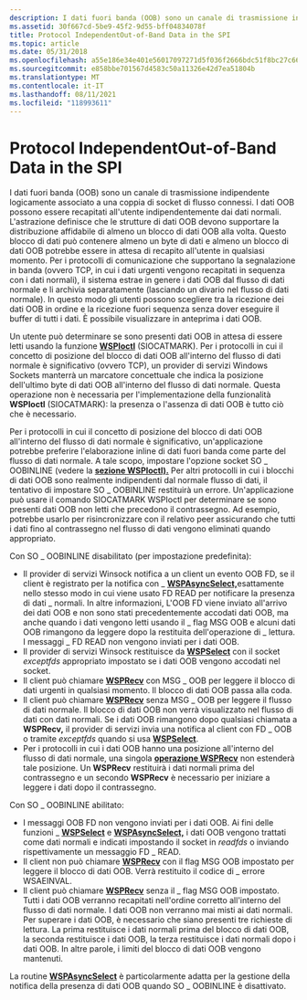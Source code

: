 ```yaml
---
description: I dati fuori banda (OOB) sono un canale di trasmissione indipendente logicamente associato a una coppia di socket di flusso connessi.
ms.assetid: 30f667cd-5be9-45f2-9d55-bff04834078f
title: Protocol IndependentOut-of-Band Data in the SPI
ms.topic: article
ms.date: 05/31/2018
ms.openlocfilehash: a55e186e34e401e56017097271d5f036f2666bdc51f8bc27c6692be7e12874e5
ms.sourcegitcommit: e858bbe701567d4583c50a11326e42d7ea51804b
ms.translationtype: MT
ms.contentlocale: it-IT
ms.lasthandoff: 08/11/2021
ms.locfileid: "118993611"
---
```

# <a name="protocol-independentout-of-band-data-in-the-spi"></a>Protocol IndependentOut-of-Band Data in the SPI

I dati fuori banda (OOB) sono un canale di trasmissione indipendente logicamente associato a una coppia di socket di flusso connessi. I dati OOB possono essere recapitati all'utente indipendentemente dai dati normali. L'astrazione definisce che le strutture di dati OOB devono supportare la distribuzione affidabile di almeno un blocco di dati OOB alla volta. Questo blocco di dati può contenere almeno un byte di dati e almeno un blocco di dati OOB potrebbe essere in attesa di recapito all'utente in qualsiasi momento. Per i protocolli di comunicazione che supportano la segnalazione in banda (ovvero TCP, in cui i dati urgenti vengono recapitati in sequenza con i dati normali), il sistema estrae in genere i dati OOB dal flusso di dati normale e li archivia separatamente (lasciando un divario nel flusso di dati normale). In questo modo gli utenti possono scegliere tra la ricezione dei dati OOB in ordine e la ricezione fuori sequenza senza dover eseguire il buffer di tutti i dati. È possibile visualizzare in anteprima i dati OOB.

Un utente può determinare se sono presenti dati OOB in attesa di essere letti usando la funzione [**WSPIoctl**](/previous-versions/windows/hardware/network/ff566296(v=vs.85)) (SIOCATMARK). Per i protocolli in cui il concetto di posizione del blocco di dati OOB all'interno del flusso di dati normale è significativo (ovvero TCP), un provider di servizi Windows Sockets manterrà un marcatore concettuale che indica la posizione dell'ultimo byte di dati OOB all'interno del flusso di dati normale. Questa operazione non è necessaria per l'implementazione della funzionalità **WSPIoctl** (SIOCATMARK): la presenza o l'assenza di dati OOB è tutto ciò che è necessario.

Per i protocolli in cui il concetto di posizione del blocco di dati OOB all'interno del flusso di dati normale è significativo, un'applicazione potrebbe preferire l'elaborazione inline di dati fuori banda come parte del flusso di dati normale. A tale scopo, impostare l'opzione socket SO \_ OOBINLINE (vedere la [**sezione WSPIoctl).**](/previous-versions/windows/hardware/network/ff566296(v=vs.85)) Per altri protocolli in cui i blocchi di dati OOB sono realmente indipendenti dal normale flusso di dati, il tentativo di impostare SO \_ OOBINLINE restituirà un errore. Un'applicazione può usare il comando SIOCATMARK WSPIoctl per determinare se sono presenti dati OOB non letti che precedono il contrassegno. Ad esempio, potrebbe usarlo per risincronizzare con il relativo peer assicurando che tutti i dati fino al contrassegno nel flusso di dati vengono eliminati quando appropriato.

Con SO \_ OOBINLINE disabilitato (per impostazione predefinita):

-   Il provider di servizi Winsock notifica a un client un evento OOB FD, se il client è registrato per la notifica con \_ [**WSPAsyncSelect,**](/previous-versions/windows/desktop/legacy/ms742267(v=vs.85))esattamente nello stesso modo in cui viene usato FD READ per notificare la presenza di dati \_ normali. In altre informazioni, L'OOB FD viene inviato all'arrivo dei dati OOB e non sono stati precedentemente accodati dati OOB, ma anche quando i dati vengono letti usando il \_ flag MSG OOB e alcuni dati OOB rimangono da leggere dopo la restituita dell'operazione di \_ lettura. I messaggi \_ FD READ non vengono inviati per i dati OOB.
-   Il provider di servizi Winsock restituisce da [**WSPSelect**](/previous-versions/windows/desktop/legacy/ms742289(v=vs.85)) con il socket *exceptfds* appropriato impostato se i dati OOB vengono accodati nel socket.
-   Il client può chiamare [**WSPRecv**](/previous-versions/windows/hardware/network/ff566309(v=vs.85)) con MSG \_ OOB per leggere il blocco di dati urgenti in qualsiasi momento. Il blocco di dati OOB passa alla coda.
-   Il client può chiamare [**WSPRecv**](/previous-versions/windows/hardware/network/ff566309(v=vs.85)) senza MSG \_ OOB per leggere il flusso di dati normale. Il blocco di dati OOB non verrà visualizzato nel flusso di dati con dati normali. Se i dati OOB rimangono dopo qualsiasi chiamata a **WSPRecv,** il provider di servizi invia una notifica al client con FD \_ OOB o tramite *exceptfds* quando si usa [**WSPSelect**](/previous-versions/windows/desktop/legacy/ms742289(v=vs.85)).
-   Per i protocolli in cui i dati OOB hanno una posizione all'interno del flusso di dati normale, una singola [**operazione WSPRecv**](/previous-versions/windows/hardware/network/ff566309(v=vs.85)) non estenderà tale posizione. Un **WSPRecv** restituirà i dati normali prima del contrassegno e un secondo **WSPRecv** è necessario per iniziare a leggere i dati dopo il contrassegno.

Con SO \_ OOBINLINE abilitato:

-   I messaggi OOB FD non vengono inviati per i dati OOB. Ai fini delle funzioni \_ [**WSPSelect**](/previous-versions/windows/desktop/legacy/ms742289(v=vs.85)) e [**WSPAsyncSelect,**](/previous-versions/windows/desktop/legacy/ms742267(v=vs.85)) i dati OOB vengono trattati come dati normali e indicati impostando il socket in *readfds* o inviando rispettivamente un messaggio FD \_ READ.
-   Il client non può chiamare [**WSPRecv**](/previous-versions/windows/hardware/network/ff566309(v=vs.85)) con il flag MSG OOB impostato per leggere il blocco di dati OOB. Verrà restituito il codice di \_ errore WSAEINVAL.
-   Il client può chiamare [**WSPRecv**](/previous-versions/windows/hardware/network/ff566309(v=vs.85)) senza il \_ flag MSG OOB impostato. Tutti i dati OOB verranno recapitati nell'ordine corretto all'interno del flusso di dati normale. I dati OOB non verranno mai misti ai dati normali. Per superare i dati OOB, è necessario che siano presenti tre richieste di lettura. La prima restituisce i dati normali prima del blocco di dati OOB, la seconda restituisce i dati OOB, la terza restituisce i dati normali dopo i dati OOB. In altre parole, i limiti del blocco di dati OOB vengono mantenuti.

La routine [**WSPAsyncSelect**](/previous-versions/windows/desktop/legacy/ms742267(v=vs.85)) è particolarmente adatta per la gestione della notifica della presenza di dati OOB quando SO \_ OOBINLINE è disattivato.

 

 
